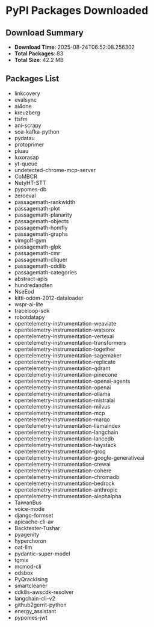 # PyPI Packages Downloaded

## Download Summary
- **Download Time**: 2025-08-24T06:52:08.256302
- **Total Packages**: 83
- **Total Size**: 42.2 MB

## Packages List
- linkcovery
- evalsync
- ai4one
- kreuzberg
- ttsfm
- ani-scrapy
- soa-kafka-python
- pydatau
- protoprimer
- pluau
- luxorasap
- yt-queue
- undetected-chrome-mcp-server
- CoMBCR
- NetyHT-STT
- pypomes-db
- zeroeval
- passagemath-rankwidth
- passagemath-plot
- passagemath-planarity
- passagemath-objects
- passagemath-homfly
- passagemath-graphs
- vimgolf-gym
- passagemath-glpk
- passagemath-cmr
- passagemath-cliquer
- passagemath-cddlib
- passagemath-categories
- abstract-apis
- hundredandten
- NseEod
- kitti-odom-2012-dataloader
- wspr-ai-lite
- traceloop-sdk
- robotdatapy
- opentelemetry-instrumentation-weaviate
- opentelemetry-instrumentation-watsonx
- opentelemetry-instrumentation-vertexai
- opentelemetry-instrumentation-transformers
- opentelemetry-instrumentation-together
- opentelemetry-instrumentation-sagemaker
- opentelemetry-instrumentation-replicate
- opentelemetry-instrumentation-qdrant
- opentelemetry-instrumentation-pinecone
- opentelemetry-instrumentation-openai-agents
- opentelemetry-instrumentation-openai
- opentelemetry-instrumentation-ollama
- opentelemetry-instrumentation-mistralai
- opentelemetry-instrumentation-milvus
- opentelemetry-instrumentation-mcp
- opentelemetry-instrumentation-marqo
- opentelemetry-instrumentation-llamaindex
- opentelemetry-instrumentation-langchain
- opentelemetry-instrumentation-lancedb
- opentelemetry-instrumentation-haystack
- opentelemetry-instrumentation-groq
- opentelemetry-instrumentation-google-generativeai
- opentelemetry-instrumentation-crewai
- opentelemetry-instrumentation-cohere
- opentelemetry-instrumentation-chromadb
- opentelemetry-instrumentation-bedrock
- opentelemetry-instrumentation-anthropic
- opentelemetry-instrumentation-alephalpha
- TaiwanBus
- voice-mode
- django-formset
- apicache-cli-av
- Backtester-Tushar
- pyagenity
- hyperchoron
- oat-llm
- pydantic-super-model
- tgmix
- mcmod-cli
- odsbox
- PyQrackIsing
- smartcleaner
- cdk8s-awscdk-resolver
- langchain-cli-v2
- github2gerrit-python
- energy_assistant
- pypomes-jwt
